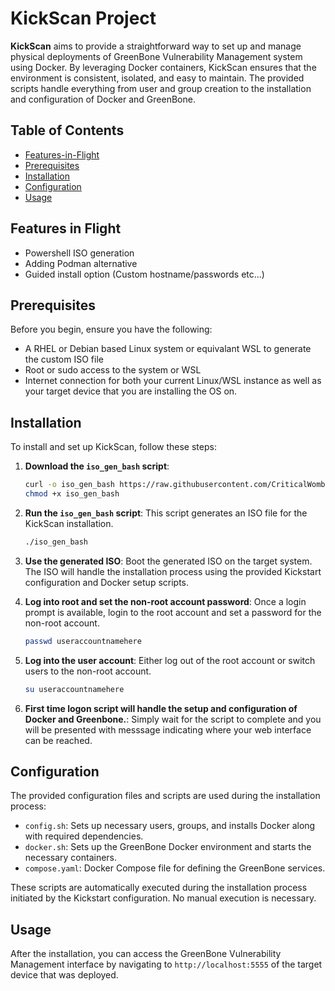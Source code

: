 # KickScan Project

**KickScan** aims to provide a straightforward way to set up and manage physical deployments of GreenBone Vulnerability Management system using Docker. By leveraging Docker containers, KickScan ensures that the environment is consistent, isolated, and easy to maintain. The provided scripts handle everything from user and group creation to the installation and configuration of Docker and GreenBone.


## Table of Contents

- [Features-in-Flight](#fif)
- [Prerequisites](#prerequisites)
- [Installation](#installation)
- [Configuration](#configuration)
- [Usage](#usage)

## Features in Flight

- Powershell ISO generation
- Adding Podman alternative
- Guided install option (Custom hostname/passwords etc...)

## Prerequisites

Before you begin, ensure you have the following:

- A RHEL or Debian based Linux system or equivalant WSL to generate the custom ISO file
- Root or sudo access to the system or WSL
- Internet connection for both your current Linux/WSL instance as well as your target device that you are installing the OS on.

## Installation

To install and set up KickScan, follow these steps:

1. **Download the `iso_gen_bash` script**:

    ```bash
    curl -o iso_gen_bash https://raw.githubusercontent.com/CriticalWombat/KickScan/main/iso_gen_bash
    chmod +x iso_gen_bash
    ```

2. **Run the `iso_gen_bash` script**:
    This script generates an ISO file for the KickScan installation.

    ```bash
    ./iso_gen_bash
    ```

3. **Use the generated ISO**:
    Boot the generated ISO on the target system. The ISO will handle the installation process using the provided Kickstart configuration and Docker setup scripts.

4. **Log into root and set the non-root account password**:
    Once a login prompt is available, login to the root account and set a password for the non-root account.
    ```bash
    passwd useraccountnamehere
    ``` 

5. **Log into the user account**:
    Either log out of the root account or switch users to the non-root account.
    ```bash
    su useraccountnamehere
    ```

6. **First time logon script will handle the setup and configuration of Docker and Greenbone.**:
    Simply wait for the script to complete and you will be presented with messsage indicating where your web interface can be reached.

## Configuration

The provided configuration files and scripts are used during the installation process:

- `config.sh`: Sets up necessary users, groups, and installs Docker along with required dependencies.
- `docker.sh`: Sets up the GreenBone Docker environment and starts the necessary containers.
- `compose.yaml`: Docker Compose file for defining the GreenBone services.

These scripts are automatically executed during the installation process initiated by the Kickstart configuration. No manual execution is necessary.

## Usage

After the installation, you can access the GreenBone Vulnerability Management interface by navigating to `http://localhost:5555` of the target device that was deployed.